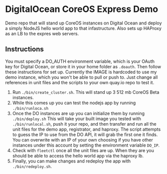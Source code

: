 # DigitalOcean CoreOS Express Demo

Demo repo that will stand up CoreOS instances on Digital Ocean and deploy
a simply NodeJS hello world app to that infastructure.  Also sets up HAProxy
as an LB to the expres web servers.

## Instructions

You must specify a DO_AUTH environment variable, which is your OAuth key for 
Digital Ocean, or store it in your home folder as `.doauth`. Then follow these
instructions for set up.  Currently the IMAGE is hardcoded to use my demo instance,
which you won't be able to pull or push to.  Just change all references in unit
files and the scripts to your own quay.io repo to test it.

1. Run `./bin/create_cluster.sh`.  This will stand up 3 512 mb CoreOS Beta 
instances.
2. While this comes up you can test the nodejs app by running `./bin/runloca.sh`
3. Once the DO instances are up you can initialize them by running `./bin/deploy.sh`
This will take your built image you tested with `./bin/runlocal.sh`, push it your
repo, and then transfer and run all the unit files for the demo app, registrator,
and haproxy.  The script attempts to guess the IP to use from the DO API, it will
grab the first one it finds.  You can overwrite with an IP of your own choosing
if you have other instances under this account by setting the environment variable
`DO_IP`.
4. Check with `fleetctl` once all the unit files are up.  When they are you should
be able to access the hello world app via the haproxy lb.
5. Finally, you can make changes and redeploy the app with `./bin/redeploy.sh`.

